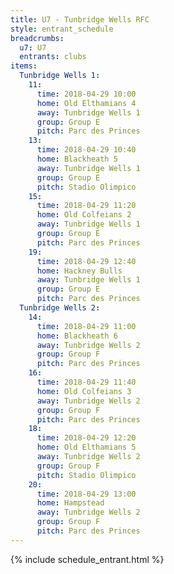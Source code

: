 ```yaml
---
title: U7 - Tunbridge Wells RFC
style: entrant_schedule
breadcrumbs:
  u7: U7
  entrants: clubs
items:
  Tunbridge Wells 1:
    11:
      time: 2018-04-29 10:00
      home: Old Elthamians 4
      away: Tunbridge Wells 1
      group: Group E
      pitch: Parc des Princes
    13:
      time: 2018-04-29 10:40
      home: Blackheath 5
      away: Tunbridge Wells 1
      group: Group E
      pitch: Stadio Olimpico
    15:
      time: 2018-04-29 11:20
      home: Old Colfeians 2
      away: Tunbridge Wells 1
      group: Group E
      pitch: Parc des Princes
    19:
      time: 2018-04-29 12:40
      home: Hackney Bulls
      away: Tunbridge Wells 1
      group: Group E
      pitch: Parc des Princes
  Tunbridge Wells 2:
    14:
      time: 2018-04-29 11:00
      home: Blackheath 6
      away: Tunbridge Wells 2
      group: Group F
      pitch: Parc des Princes
    16:
      time: 2018-04-29 11:40
      home: Old Colfeians 3
      away: Tunbridge Wells 2
      group: Group F
      pitch: Parc des Princes
    18:
      time: 2018-04-29 12:20
      home: Old Elthamians 5
      away: Tunbridge Wells 2
      group: Group F
      pitch: Stadio Olimpico
    20:
      time: 2018-04-29 13:00
      home: Hampstead
      away: Tunbridge Wells 2
      group: Group F
      pitch: Parc des Princes
---
```


{% include schedule_entrant.html %}
